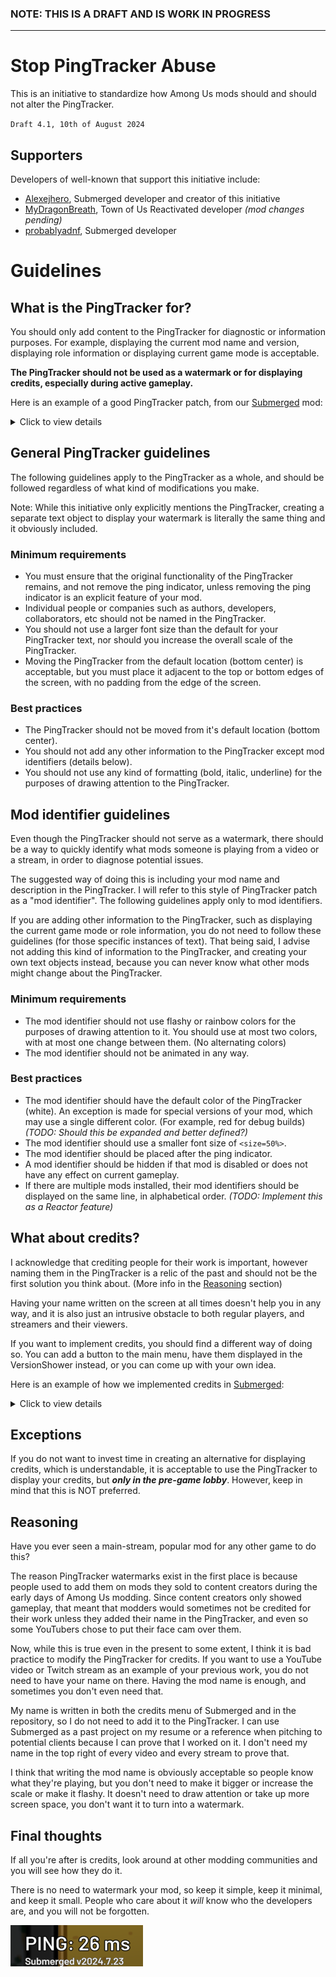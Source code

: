 ### NOTE: THIS IS A DRAFT AND IS WORK IN PROGRESS

---

# Stop PingTracker Abuse
This is an initiative to standardize how Among Us mods should and should not alter the PingTracker.

`Draft 4.1, 10th of August 2024`

## Supporters
Developers of well-known that support this initiative include:
- [Alexejhero](https://github.com/Alexejhero), Submerged developer and creator of this initiative
- [MyDragonBreath](https://github.com/MyDragonBreath), Town of Us Reactivated developer _(mod changes pending)_
- [probablyadnf](https://github.com/simonkellly), Submerged developer

# Guidelines

## What is the PingTracker for?
You should only add content to the PingTracker for diagnostic or information purposes. For example, displaying the current mod name and version, displaying role information or displaying current game mode is acceptable.

**The PingTracker should not be used as a watermark or for displaying credits, especially during active gameplay.**

Here is an example of a good PingTracker patch, from our [Submerged](https://github.com/SubmergedAmongUs/Submerged) mod:

<details>
<summary>Click to view details</summary>
  
<br>
The PingTracker uses a smaller font to fit and is also displayed only when Submerged is the current map. It's only purpose is so that we can easily identify what version someone is playing if they send me a clip of a bug.
  
![](./Images/PingTracker.png)
  
</details>

## General PingTracker guidelines
The following guidelines apply to the PingTracker as a whole, and should be followed regardless of what kind of modifications you make.

Note: While this initiative only explicitly mentions the PingTracker, creating a separate text object to display your watermark is literally the same thing and it obviously included.

### Minimum requirements
- You must ensure that the original functionality of the PingTracker remains, and not remove the ping indicator, unless removing the ping indicator is an explicit feature of your mod.
- Individual people or companies such as authors, developers, collaborators, etc should not be named in the PingTracker.
- You should not use a larger font size than the default for your PingTracker text, nor should you increase the overall scale of the PingTracker.
- Moving the PingTracker from the default location (bottom center) is acceptable, but you must place it adjacent to the top or bottom edges of the screen, with no padding from the edge of the screen.

### Best practices
- The PingTracker should not be moved from it's default location (bottom center).
- You should not add any other information to the PingTracker except mod identifiers (details below).
- You should not use any kind of formatting (bold, italic, underline) for the purposes of drawing attention to the PingTracker.

## Mod identifier guidelines
Even though the PingTracker should not serve as a watermark, there should be a way to quickly identify what mods someone is playing from a video or a stream, in order to diagnose potential issues.

The suggested way of doing this is including your mod name and description in the PingTracker. I will refer to this style of PingTracker patch as a "mod identifier". The following guidelines apply only to mod identifiers.

If you are adding other information to the PingTracker, such as displaying the current game mode or role information, you do not need to follow these guidelines (for those specific instances of text). That being said, I advise not adding this kind of information to the PingTracker, and creating your own text objects instead, because you can never know what other mods might change about the PingTracker. 

### Minimum requirements
- The mod identifier should not use flashy or rainbow colors for the purposes of drawing attention to it. You should use at most two colors, with at most one change between them. (No alternating colors)
- The mod identifier should not be animated in any way.

### Best practices
- The mod identifier should have the default color of the PingTracker (white). An exception is made for special versions of your mod, which may use a single different color. (For example, red for debug builds) _(TODO: Should this be expanded and better defined?)_ 
- The mod identifier should use a smaller font size of `<size=50%>`.
- The mod identifier should be placed after the ping indicator.
- A mod identifier should be hidden if that mod is disabled or does not have any effect on current gameplay.
- If there are multiple mods installed, their mod identifiers should be displayed on the same line, in alphabetical order. _(TODO: Implement this as a Reactor feature)_

## What about credits?
I acknowledge that crediting people for their work is important, however naming them in the PingTracker is a relic of the past and should not be the first solution you think about. (More info in the [Reasoning](#reasoning) section)

Having your name written on the screen at all times doesn't help you in any way, and it is also just an intrusive obstacle to both regular players, and streamers and their viewers.

If you want to implement credits, you should find a different way of doing so. You can add a button to the main menu, have them displayed in the VersionShower instead, or you can come up with your own idea.

Here is an example of how we implemented credits in [Submerged](https://github.com/SubmergedAmongUs/Submerged):

<details>
<summary>Click to view details</summary>
  
<br>
We added a button in the main menu, which when clicked opens a pop-up displaying the credits.
  
![](./Images/Credits-1.png)
![](./Images/Credits-2.png)
  
</details>

## Exceptions
If you do not want to invest time in creating an alternative for displaying credits, which is understandable, it is acceptable to use the PingTracker to display your credits, but _**only in the pre-game lobby**_. However, keep in mind that this is NOT preferred. 

## Reasoning
Have you ever seen a main-stream, popular mod for any other game to do this?

The reason PingTracker watermarks exist in the first place is because people used to add them on mods they sold to content creators during the early days of Among Us modding. Since content creators only showed gameplay, that meant that modders would sometimes not be credited for their work unless they added their name in the PingTracker, and even so some YouTubers chose to put their face cam over them.

Now, while this is true even in the present to some extent, I think it is bad practice to modify the PingTracker for credits. If you want to use a YouTube video or Twitch stream as an example of your previous work, you do not need to have your name on there. Having the mod name is enough, and sometimes you don't even need that.

My name is written in both the credits menu of Submerged and in the repository, so I do not need to add it to the PingTracker. I can use Submerged as a past project on my resume or a reference when pitching to potential clients because I can prove that I worked on it. I don't need my name in the top right of every video and every stream to prove that.

I think that writing the mod name is obviously acceptable so people know what they're playing, but you don't need to make it bigger or increase the scale or make it flashy. It doesn't need to draw attention or take up more screen space, you don't want it to turn into a watermark.

## Final thoughts

If all you're after is credits, look around at other modding communities and you will see how they do it. 

There is no need to watermark your mod, so keep it simple, keep it minimal, and keep it small. People who care about it _will_ know who the developers are, and you will not be forgotten.

![](./Images/PingTracker-Cropped.png)
